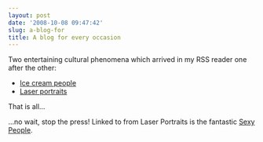 ```yaml
---
layout: post
date: '2008-10-08 09:47:42'
slug: a-blog-for
title: A blog for every occasion
---
```


Two entertaining cultural phenomena which arrived in my RSS reader one after the other:

* [Ice cream people][icp]
* [Laser portraits][lp]

That is all...

...no wait, stop the press! Linked to from Laser Portraits is the fantastic [Sexy People][sp].

[icp]: http://www.icecreampeople.org/
[lp]: http://laserportraits.tumblr.com/
[sp]: http://renz-o.blogspot.com/
